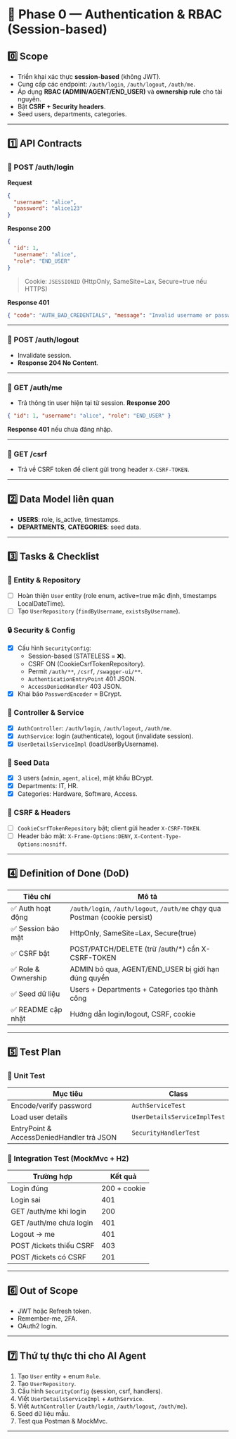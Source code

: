 # 🚀 Phase 0 — Authentication & RBAC (Session-based)

## 0️⃣ Scope
- Triển khai xác thực **session-based** (không JWT).
- Cung cấp các endpoint: `/auth/login`, `/auth/logout`, `/auth/me`.
- Áp dụng **RBAC (ADMIN/AGENT/END_USER)** và **ownership rule** cho tài nguyên.
- Bật **CSRF + Security headers**.
- Seed users, departments, categories.

---

## 1️⃣ API Contracts

### 🔹 POST /auth/login
**Request**
```json
{
  "username": "alice",
  "password": "alice123"
}
```

**Response 200**
```json
{
  "id": 1,
  "username": "alice",
  "role": "END_USER"
}
```
> Cookie: `JSESSIONID` (HttpOnly, SameSite=Lax, Secure=true nếu HTTPS)

**Response 401**
```json
{ "code": "AUTH_BAD_CREDENTIALS", "message": "Invalid username or password" }
```

---

### 🔹 POST /auth/logout
- Invalidate session.
- **Response 204 No Content**.

---

### 🔹 GET /auth/me
- Trả thông tin user hiện tại từ session.
**Response 200**
```json
{ "id": 1, "username": "alice", "role": "END_USER" }
```
**Response 401** nếu chưa đăng nhập.

---

### 🔹 GET /csrf
- Trả về CSRF token để client gửi trong header `X-CSRF-TOKEN`.

---

## 2️⃣ Data Model liên quan
- **USERS**: role, is_active, timestamps.  
- **DEPARTMENTS**, **CATEGORIES**: seed data.

---

## 3️⃣ Tasks & Checklist

### 🧩 Entity & Repository
- [ ] Hoàn thiện `User` entity (role enum, active=true mặc định, timestamps LocalDateTime).
- [ ] Tạo `UserRepository` (`findByUsername`, `existsByUsername`).

### 🔒 Security & Config
- [x] Cấu hình `SecurityConfig`:
  - Session-based (STATELESS = ❌).
  - CSRF ON (CookieCsrfTokenRepository).
  - Permit `/auth/**`, `/csrf`, `/swagger-ui/**`.
  - `AuthenticationEntryPoint` 401 JSON.
  - `AccessDeniedHandler` 403 JSON.
- [x] Khai báo `PasswordEncoder` = BCrypt.

### 🧠 Controller & Service
- [x] `AuthController`: `/auth/login`, `/auth/logout`, `/auth/me`.
- [x] `AuthService`: login (authenticate), logout (invalidate session).
- [x] `UserDetailsServiceImpl` (loadUserByUsername).

### 🧱 Seed Data
- [x] 3 users (`admin`, `agent`, `alice`), mật khẩu BCrypt.
- [x] Departments: IT, HR.
- [x] Categories: Hardware, Software, Access.

### 🧰 CSRF & Headers
- [ ] `CookieCsrfTokenRepository` bật; client gửi header `X-CSRF-TOKEN`.
- [ ] Header bảo mật: `X-Frame-Options:DENY`, `X-Content-Type-Options:nosniff`.

---

## 4️⃣ Definition of Done (DoD)

| Tiêu chí | Mô tả |
|-----------|-------|
| ✅ Auth hoạt động | `/auth/login`, `/auth/logout`, `/auth/me` chạy qua Postman (cookie persist) |
| ✅ Session bảo mật | HttpOnly, SameSite=Lax, Secure(true) |
| ✅ CSRF bật | POST/PATCH/DELETE (trừ /auth/*) cần X-CSRF-TOKEN |
| ✅ Role & Ownership | ADMIN bỏ qua, AGENT/END_USER bị giới hạn đúng quyền |
| ✅ Seed dữ liệu | Users + Departments + Categories tạo thành công |
| ✅ README cập nhật | Hướng dẫn login/logout, CSRF, cookie |

---

## 5️⃣ Test Plan

### 🔸 Unit Test
| Mục tiêu | Class |
|-----------|--------|
| Encode/verify password | `AuthServiceTest` |
| Load user details | `UserDetailsServiceImplTest` |
| EntryPoint & AccessDeniedHandler trả JSON | `SecurityHandlerTest` |

### 🔸 Integration Test (MockMvc + H2)
| Trường hợp | Kết quả |
|-------------|----------|
| Login đúng | 200 + cookie |
| Login sai | 401 |
| GET /auth/me khi login | 200 |
| GET /auth/me chưa login | 401 |
| Logout → me | 401 |
| POST /tickets thiếu CSRF | 403 |
| POST /tickets có CSRF | 201 |

---

## 6️⃣ Out of Scope
- JWT hoặc Refresh token.
- Remember-me, 2FA.
- OAuth2 login.

---

## 7️⃣ Thứ tự thực thi cho AI Agent
1. Tạo `User` entity + enum `Role`.
2. Tạo `UserRepository`.
3. Cấu hình `SecurityConfig` (session, csrf, handlers).
4. Viết `UserDetailsServiceImpl` + `AuthService`.
5. Viết `AuthController` (`/auth/login`, `/auth/logout`, `/auth/me`).
6. Seed dữ liệu mẫu.
7. Test qua Postman & MockMvc.

---

